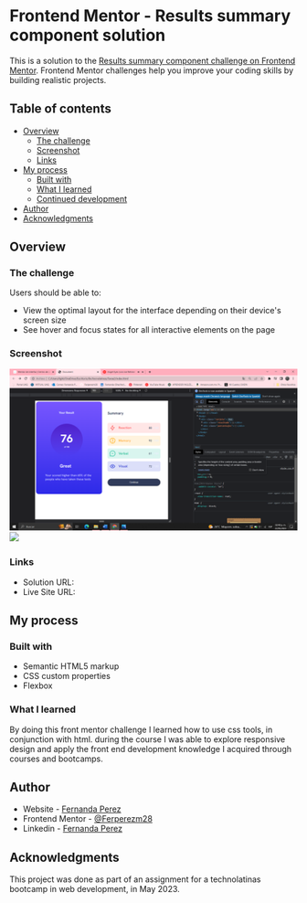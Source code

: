 # Frontend Mentor - Results summary component solution

This is a solution to the [Results summary component challenge on Frontend Mentor](https://www.frontendmentor.io/challenges/results-summary-component-CE_K6s0maV). Frontend Mentor challenges help you improve your coding skills by building realistic projects. 

## Table of contents

- [Overview](#overview)
  - [The challenge](#the-challenge)
  - [Screenshot](#screenshot)
  - [Links](#links)
- [My process](#my-process)
  - [Built with](#built-with)
  - [What I learned](#what-i-learned)
  - [Continued development](#continued-development)
- [Author](#author)
- [Acknowledgments](#acknowledgments)


## Overview

### The challenge

Users should be able to:

- View the optimal layout for the interface depending on their device's screen size
- See hover and focus states for all interactive elements on the page

### Screenshot

![](./images/image-laptop.png)
![](./images/image-phove.png)


### Links

- Solution URL: [](https://github.com/Ferperezm28/Results-summary-component)
- Live Site URL: []()


## My process

### Built with

- Semantic HTML5 markup
- CSS custom properties
- Flexbox

### What I learned

By doing this front mentor challenge I learned how to use css tools, in conjunction with html. during the course I was able to explore responsive design and apply the front end development knowledge I acquired through courses and bootcamps.


## Author

- Website - [Fernanda Perez](https://ferperezm28.github.io/)
- Frontend Mentor - [@Ferperezm28](https://www.frontendmentor.io/profile/Ferperezm28)
- Linkedin - [Fernanda Perez](https://www.linkedin.com/in/ferperezm28/)


## Acknowledgments

This project was done as part of an assignment for a technolatinas bootcamp in web development, in May 2023.
